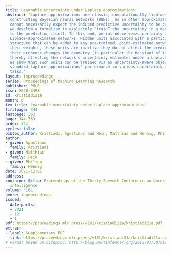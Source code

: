 ```yaml
---
title: Learnable uncertainty under Laplace approximations
abstract: 'Laplace approximations are classic, computationally lightweight means for
  constructing Bayesian neural networks (BNNs). As in other approximate BNNs, one
  cannot necessarily expect the induced predictive uncertainty to be calibrated. Here
  we develop a formalism to explicitly “train” the uncertainty in a decoupled way
  to the prediction itself. To this end, we introduce <em>uncertainty units</em> for
  Laplace-approximated networks: Hidden units associated with a particular weight
  structure that can be added to any pre-trained, point-estimated network. Due to
  their weights, these units are inactive—they do not affect the predictions. But
  their presence changes the geometry (in particular the Hessian) of the loss landscape,
  thereby affecting the network’s uncertainty estimates under a Laplace approximation.
  We show that such units can be trained via an uncertainty-aware objective, improving
  standard Laplace approximations’ performance in various uncertainty quantification
  tasks.'
layout: inproceedings
series: Proceedings of Machine Learning Research
publisher: PMLR
issn: 2640-3498
id: kristiadi21a
month: 0
tex_title: Learnable uncertainty under Laplace approximations
firstpage: 344
lastpage: 353
page: 344-353
order: 344
cycles: false
bibtex_author: Kristiadi, Agustinus and Hein, Matthias and Hennig, Philipp
author:
- given: Agustinus
  family: Kristiadi
- given: Matthias
  family: Hein
- given: Philipp
  family: Hennig
date: 2021-12-01
address:
container-title: Proceedings of the Thirty-Seventh Conference on Uncertainty in Artificial
  Intelligence
volume: '161'
genre: inproceedings
issued:
  date-parts:
  - 2021
  - 12
  - 1
pdf: https://proceedings.mlr.press/v161/kristiadi21a/kristiadi21a.pdf
extras:
- label: Supplementary PDF
  link: https://proceedings.mlr.press/v161/kristiadi21a/kristiadi21a-supp.pdf
# Format based on citeproc: http://blog.martinfenner.org/2013/07/30/citeproc-yaml-for-bibliographies/
---
```

